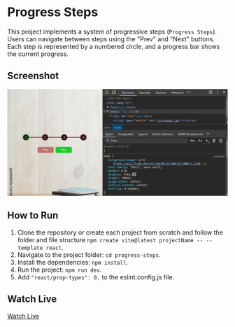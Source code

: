 # Progress Steps

This project implements a system of progressive steps (`Progress Steps`). Users can navigate between steps using the "Prev" and "Next" buttons. Each step is represented by a numbered circle, and a progress bar shows the current progress.

## Screenshot

![progress-steps-demo](./progress-steps-demo.gif)

## How to Run

1. Clone the repository or create each project from scratch and follow the folder and file structure `npm create vite@latest projectName -- --template react`.
2. Navigate to the project folder: `cd progress-steps`.
3. Install the dependencies: `npm install`.
4. Run the project: `npm run dev`.
5. Add `"react/prop-types": 0,` to the eslint.config.js file.

## Watch Live

[Watch Live](https://progress-steps-psi.vercel.app/)
